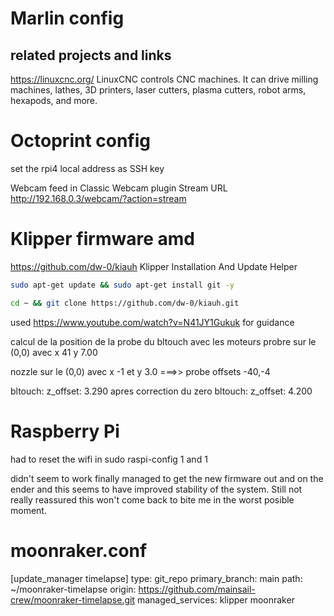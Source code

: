 

# Marlin config 


## related projects and links 

https://linuxcnc.org/ LinuxCNC controls CNC machines. It can drive milling machines, lathes, 3D printers, laser cutters, plasma cutters, robot arms, hexapods, and more.




# Octoprint config
set the rpi4 local address as 
SSH key 


Webcam feed 
 in Classic Webcam plugin 
 Stream URL http://192.168.0.3/webcam/?action=stream


# Klipper firmware amd 


https://github.com/dw-0/kiauh Klipper Installation And Update Helper
```sh
sudo apt-get update && sudo apt-get install git -y

cd ~ && git clone https://github.com/dw-0/kiauh.git 


```
used https://www.youtube.com/watch?v=N41JY1Gukuk for guidance 


calcul de la position de la probe du bltouch avec les moteurs 
probre sur le (0,0) avec x 41 y 7.00

nozzle sur le (0,0) avec x  -1 et y 3.0 ===>> probe offsets -40,-4

bltouch: z_offset: 3.290
apres correction du zero 
bltouch: z_offset: 4.200

# Raspberry Pi 

had to reset the wifi in 
sudo raspi-config
1 and 1

didn't seem to work
finally managed to get the new firmware out and on the ender and this seems to have improved stability of the system. Still not really reassured this won't come back to bite me in the worst posible moment. 


# moonraker.conf

[update_manager timelapse]
type: git_repo
primary_branch: main
path: ~/moonraker-timelapse
origin: https://github.com/mainsail-crew/moonraker-timelapse.git
managed_services: klipper moonraker